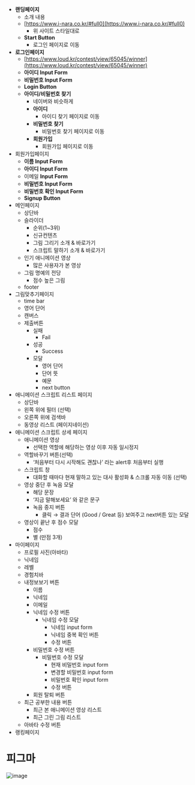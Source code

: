 - **랜딩페이지**
  - 소개 내용
  - [https://www.i-nara.co.kr/#full0](https://www.i-nara.co.kr/#full0)
    - 위 사이트 스타일대로
  - **Start Button**
    - 로그인 페이지로 이동
- **로그인페이지**
  - [https://www.loud.kr/contest/view/65045/winner](https://www.loud.kr/contest/view/65045/winner)
  - **아이디 Input Form**
  - **비밀번호 Input Form**
  - **Login Button**
  - **아이디/비밀번호 찾기**
    - 네이버와 비슷하게
    - **아이디**
      - 아이디 찾기 페이지로 이동
    - **비밀번호 찾기**
      - 비밀번호 찾기 페이지로 이동
    - **회원가입**
      - 회원가입 페이지로 이동
- 회원가입페이지
  - **이름 Input Form**
  - **아이디 Input Form**
  - 이메일 **Input Form**
  - **비밀번호 Input Form**
  - **비밀번호 확인 Input Form**
  - **Signup Button**
- 메인페이지
  - 상단바
  - 슬라이더
    - 순위(1~3위)
    - 신규컨텐츠
    - 그림 그리기 소개 & 바로가기
    - 스크립트 말하기 소개 & 바로가기
  - 인기 애니메이션 영상
    - 많은 사용자가 본 영상
  - 그림 명예의 전당
    - 점수 높은 그림
  - footer
- 그림맞추기페이지
  - time bar
  - 영어 단어
  - 캔버스
  - 제출버튼
    - 실패
      - Fail
    - 성공
      - Success
    - 모달
      - 영어 단어
      - 단어 뜻
      - 예문
      - next button
- 애니메이션 스크립트 리스트 페이지
  - 상단바
  - 왼쪽 위에 필터 (선택)
  - 오른쪽 위에 검색바
  - 동영상 리스트 (페이지네이션)
- 애니메이션 스크립트 상세 페이지
  - 애니메이션 영상
    - 선택한 역할에 해당하는 영상 이후 자동 일시정지
  - 역할바꾸기 버튼(선택)
    - ‘처음부터 다시 시작해도 괜찮나’ 라는 alert후 처음부터 실행
  - 스크립트 창
    - 대화할 때마다 현재 말하고 있는 대사 활성화 & 스크롤 자동 이동 (선택)
  - 영상 중단 후 녹음 모달
    - 해당 문장
    - ‘지금 말해보세요’ 와 같은 문구
    - 녹음 중지 버튼
      - 클릭 → 결과 단어 (Good / Great 등) 보여주고 next버튼 있는 모달
  - 영상이 끝난 후 점수 모달
    - 점수
    - 별 (만점 3개)
- 마이페이지
  - 프로필 사진(아바타)
  - 닉네임
  - 레벨
  - 경험치바
  - 내정보보기 버튼
    - 이름
    - 닉네임
    - 이메일
    - 닉네임 수정 버튼
      - 닉네임 수정 모달
        - 닉네임 input form
        - 닉네임 중복 확인 버튼
        - 수정 버튼
    - 비밀번호 수정 버튼
      - 비밀번호 수정 모달
        - 현재 비밀번호 input form
        - 변경할 비밀번호 input form
        - 비밀번호 확인 input form
        - 수정 버튼
    - 회원 탈퇴 버튼
  - 최근 공부한 내용 버튼
    - 최근 본 애니메이션 영상 리스트
    - 최근 그린 그림 리스트
  - 아바타 수정 버튼
- 랭킹페이지

# 피그마

![image](https://user-images.githubusercontent.com/46869980/224270547-b6e2a87e-fee4-4964-bf0c-12cfc14c9c43.png)
